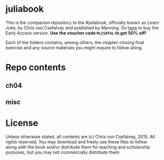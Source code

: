 # juliabook

This is the companion repository to the #juliabook, officially known as _Learn Julia_, by Chris von Csefalvay and published by Manning. Go [here](http://www.manning.com/voncsefalvay) to buy the Early Access version. **Use the voucher code `MLCSEFAL` to get 50% off!**

Each of the folders contains, among others, the chapter-closing final exercise and any source materials you might require to follow along.

# Repo contents

## ch04



## misc




# License

Unless otherwise stated, all contents are (c) Chris von Csefalvay, 2015. All rights reserved. You may download and freely use these files to follow along with the book and/or distribute them for teaching and scholarship purposes, but you may not commercially distribute them.
